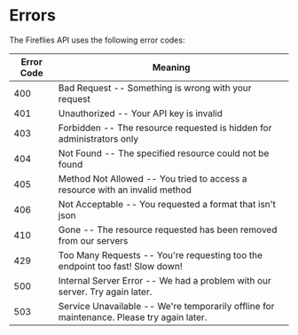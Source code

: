 # Errors

The Fireflies API uses the following error codes:


Error Code | Meaning
---------- | -------
400 | Bad Request -- Something is wrong with your request
401 | Unauthorized -- Your API key is invalid
403 | Forbidden -- The resource requested is hidden for administrators only
404 | Not Found -- The specified resource could not be found
405 | Method Not Allowed -- You tried to access a resource with an invalid method
406 | Not Acceptable -- You requested a format that isn't json
410 | Gone -- The resource requested has been removed from our servers
429 | Too Many Requests -- You're requesting too the endpoint too fast! Slow down!
500 | Internal Server Error -- We had a problem with our server. Try again later.
503 | Service Unavailable -- We're temporarily offline for maintenance. Please try again later.
